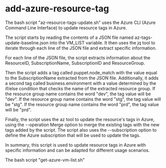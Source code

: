 # add-azure-resource-tag

The bash script "az-resource-tags-update.sh" uses the Azure CLI (Azure Command Line Interface) to update resource tags in Azure.

The script starts by reading the contents of a JSON file named az-tags-update-baseline.json into the VM_LIST variable. It then uses the jq tool to iterate through each line of the JSON file and extract specific information.

For each line of the JSON file, the script extracts information about the ResourceID, SubscriptionName, SubscriptionID and ResourceGroup.

Then the script adds a tag called puppet.node_match with the value equal to the SubscriptionName extracted from the JSON file. Additionally, it adds a second tag called business.environment with a value determined by the if/else condition that checks the name of the extracted resource group. If the resource group name contains the word "dev", the tag value will be "dev". If the resource group name contains the word "stg", the tag value will be "stg". If the resource group name contains the word "prd", the tag value will be "prd".

Finally, the script uses the az tool to update the resource's tags in Azure, using the --operation Merge option to merge the existing tags with the new tags added by the script. The script also uses the --subscription option to define the Azure subscription that will be used to update the tags.

In summary, this script is used to update resource tags in Azure with specific information and can be adapted for different usage scenarios.


The bash script "get-azure-vm-list.sh"
